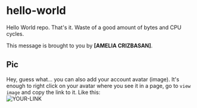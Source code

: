 # hello-world

Hello World repo. That's it. Waste of a good amount of bytes and CPU cycles.

This message is brought to you by **[AMELIA CRIZBASAN]**.

## Pic

Hey, guess what... you can also add your account avatar (image). It's enough to right click on your avatar where you see it in a page, go to `view image` and copy the link to it.
Like this:  
![YOUR-LINK](https://avatars2.githubusercontent.com/u/7242607?s=60&v=4)
